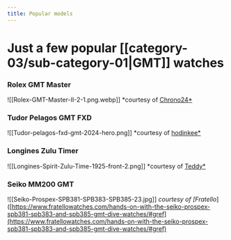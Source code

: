 ```yaml
---
title: Popular models
---
```

# Just a few popular [[category-03/sub-category-01|GMT]] watches

### Rolex GMT Master
![[Rolex-GMT-Master-II-2-1.png.webp]]
*courtesy of [Chrono24*]([https://www.chrono24.com/magazine/5-things-to-know-before-buying-a-rolex-gmt-master-ii-p_145767/](https://www.chrono24.com/magazine/5-things-to-know-before-buying-a-rolex-gmt-master-ii-p_145767/))

### Tudor Pelagos GMT FXD
![[Tudor-pelagos-fxd-gmt-2024-hero.png]]
*courtesy of  [hodinkee*]([https://www.hodinkee.com/articles/introducing-tudor-pelagos-fxd-gmt](https://www.hodinkee.com/articles/introducing-tudor-pelagos-fxd-gmt))

### Longines Zulu Timer
![[Longines-Spirit-Zulu-Time-1925-front-2.png]]
*courtesy of [Teddy*]([https://teddybaldassarre.com/blogs/watches/longines-spirit-zulu-time-1925?srsltid=AfmBOorLXkTcL-zIWMUOKRIEZFKVmamPcoxM2YDJ-Cjxs_1kldlWn-rb](https://teddybaldassarre.com/blogs/watches/longines-spirit-zulu-time-1925?srsltid=AfmBOorLXkTcL-zIWMUOKRIEZFKVmamPcoxM2YDJ-Cjxs_1kldlWn-rb))

### Seiko MM200 GMT
![[Seiko-Prospex-SPB381-SPB383-SPB385-23.jpg]]
*courtesy of [Fratello*]([https://www.fratellowatches.com/hands-on-with-the-seiko-prospex-spb381-spb383-and-spb385-gmt-dive-watches/#gref](https://www.fratellowatches.com/hands-on-with-the-seiko-prospex-spb381-spb383-and-spb385-gmt-dive-watches/#gref)
